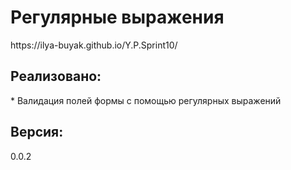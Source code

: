 <h1>Регулярные выражения</h1>
https://ilya-buyak.github.io/Y.P.Sprint10/

<h2>Реализовано:</h2>
* Валидация полей формы с помощью регулярных выражений

<h2>Версия:</h2>
0.0.2
